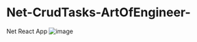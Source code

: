 # Net-CrudTasks-ArtOfEngineer-
Net React App
![image](https://github.com/jhhg04/Net-CrudTasks-ArtOfEngineer-/assets/52834318/cb8aae12-8453-4b59-916e-c911bd1bd2f7)
